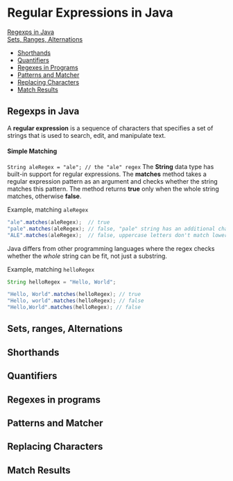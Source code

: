 # Regular Expressions in Java
[Regexps in Java](#Regexps-in-Java)<br>
[Sets, Ranges, Alternations](#Sets-Ranges-Alternations)<br>
* [Shorthands](#Shorthands)
* [Quantifiers](#Quantifiers)
* [Regexes in Programs](#Regexes-in-Programs)
* [Patterns and Matcher](#Patterns-and-Matcher)
* [Replacing Characters](#Replacing-Characters)
* [Match Results](#Match-Results)

## Regexps in Java
A **regular expression** is a sequence of characters that specifies a set of strings that is used to search, edit, and manipulate text.

#### Simple Matching
`String aleRegex = "ale"; // the "ale" regex`
The **String** data type has built-in support for regular expressions. The **matches** method takes a regular expression pattern as an argument and checks whether the string matches this pattern. The method returns **true** only when the whole string matches, otherwise **false**.

Example, matching `aleRegex`
``` java
"ale".matches(aleRegex);  // true
"pale".matches(aleRegex); // false, "pale" string has an additional character
"ALE".matches(aleRegex);  // false, uppercase letters don't match lowercase and vice versa
```

Java differs from other programming languages where the regex checks whether the *whole* string can be fit, not just a substring.

Example, matching `helloRegex`
``` java
String helloRegex = "Hello, World";

"Hello, World".matches(helloRegex); // true
"Hello, world".matches(helloRegex); // false
"Hello,World".matches(helloRegex); // false
```



## Sets, ranges, Alternations

## Shorthands

## Quantifiers

## Regexes in programs

## Patterns and Matcher

## Replacing Characters

## Match Results

